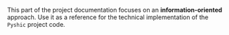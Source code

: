 This part of the project documentation focuses on
an **information-oriented** approach. Use it as a
reference for the technical implementation of the
`Pyshic` project code.

